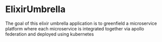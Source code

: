 # ElixirUmbrella

The goal of this elixir umbrella application is to greenfield a microservice platform where each microservice is integrated together via apollo federation and deployed using kubernetes


